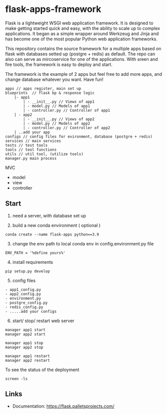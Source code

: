 # flask-apps-framework
Flask is a lightweight WSGI web application framework. It is designed to make getting started quick and easy, with the ability to scale up to complex applications. It began as a simple wrapper around Werkzeug and Jinja and has become one of the most popular Python web application frameworks.

This repository contains the source framework for a multiple apps based on flask with databases setted up (postgre + redis) as default. The repo can also can serve as mircoservice for one of the applications. With sreen and fire tools, the framework is easy to deploy and start.

The framework is the example of 2 apps but feel free to add more apps, and change database whatever you want. Have fun! 

```
apps // apps register, main set up 
blueprints  // flask bp & response logic 
    |- app1 
        | - __init__.py // Views of app1
        | - model.py // Models of app1
        | - controller.py // Controller of app1
    | - app2
        | - __init__.py // Views of app2
        | - model.py // Models of app2
        | - controller.py // Controller of app2
    | ..add your app
configs // config files for evironment, database (postgre + redis)
services // main services
tests // test tools
tools // tool functions
utils // util tool, (utilize tools)
manager.py main process
```

MVC 
- model
- view
- controller

## Start
1. need a server, with database set up

2. build a new conda environment ( optional )
```
conda create --name flask-apps python==3.9
```

3. change the env path to local conda env in config.environment.py file
```
ENV_PATH = '%define yours%'
```

4. install requirements
```
pip setup.py develop
```

5. config files
```
- app1_config.py
- app2_config.py
- environment.py
- postgre_config.py
- redis_config.py
- .....add your configs
```

6. start/ stop/ restart web server
```
manager app1 start
manager app2 start

manager app1 stop
manager app2 stop

manager app1 restart
manager app2 restart
```

To see the status of the deployment
```
screen -ls
```

Links
-----

-   Documentation: https://flask.palletsprojects.com/
